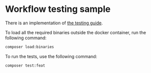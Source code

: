 # Workflow testing sample

There is an implementation of [the testing guide](https://github.com/temporalio/sdk-php/tree/master/testing).

To load all the required binaries outside the docker container, run the following command:

```bash
composer load:binaries
```

To run the tests, use the following command:

```bash
composer test:feat
```
